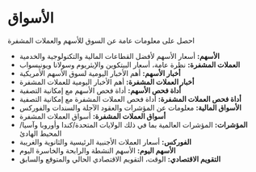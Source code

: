 # **الأسواق**

احصل على معلومات عامة عن السوق للأسهم والعملات المشفرة
- **الأسهم:** أسعار الأسهم لأفضل القطاعات المالية والتكنولوجية والخدمية
- **العملات المشفرة:** نظرة عامة، أسعار البيتكوين والإيثريوم وسولانا ويونيسواب
- **أخبار الأسهم:** أهم الأخبار اليومية لسوق الأسهم الأمريكية
- **أخبار العملات المشفرة:** أهم الأخبار اليومية للعملات المشفرة
- **أداة فحص الأسهم:** أداة فحص الأسهم مع إمكانية التصفية
- **أداة فحص العملات المشفرة:** أداة فحص العملات المشفرة مع إمكانية التصفية
- **الأسواق المالية:** معلومات عن المؤشرات والعقود الآجلة والسندات والفوركس
- **أسواق العملات المشفرة:** أسواق العملات المشفرة
- **المؤشرات:** المؤشرات العالمية بما في ذلك الولايات المتحدة/كندا وأوروبا وآسيا/المحيط الهادئ
- **الفوركس:** أسعار العملات الأجنبية الرئيسية والثانوية والغريبة
- **الأسهم اليوم:** الأسهم النشطة والرابحة والخاسرة اليوم
- **التقويم الاقتصادي:** الوقت، التقويم الاقتصادي الحالي والمتوقع والسابق

